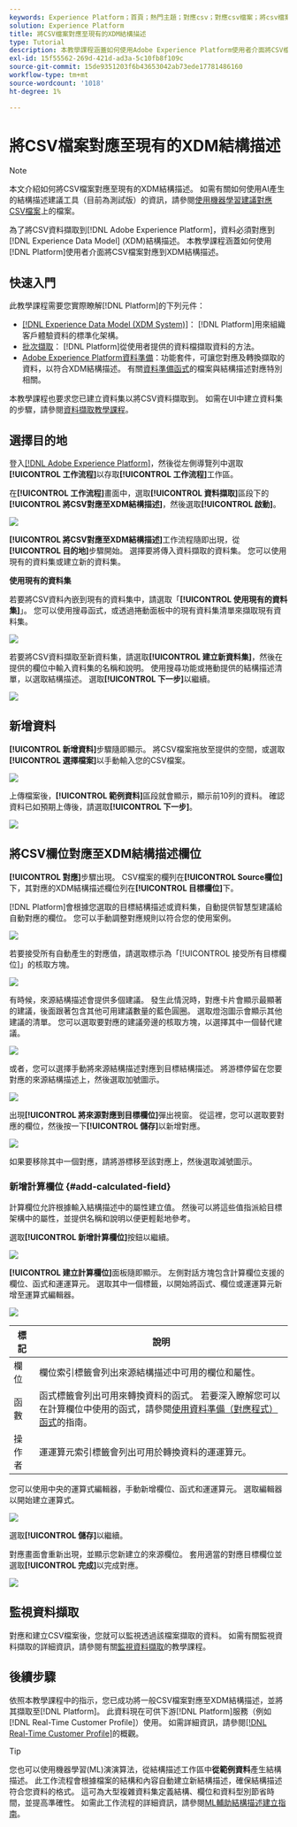 ```yaml
---
keywords: Experience Platform；首頁；熱門主題；對應csv；對應csv檔案；將csv檔案對應至xdm；將csv對應至xdm；ui指南；
solution: Experience Platform
title: 將CSV檔案對應至現有的XDM結構描述
type: Tutorial
description: 本教學課程涵蓋如何使用Adobe Experience Platform使用者介面將CSV檔案對應至現有的XDM結構描述。
exl-id: 15f55562-269d-421d-ad3a-5c10fb8f109c
source-git-commit: 15de9351203f6b43653042ab73ede17781486160
workflow-type: tm+mt
source-wordcount: '1018'
ht-degree: 1%

---
```


# 將CSV檔案對應至現有的XDM結構描述

>[!NOTE]
>
>本文介紹如何將CSV檔案對應至現有的XDM結構描述。 如需有關如何使用AI產生的結構描述建議工具（目前為測試版）的資訊，請參閱[使用機器學習建議對應CSV檔案](./recommendations.md)上的檔案。

為了將CSV資料擷取到[!DNL Adobe Experience Platform]，資料必須對應到[!DNL Experience Data Model] (XDM)結構描述。 本教學課程涵蓋如何使用[!DNL Platform]使用者介面將CSV檔案對應到XDM結構描述。

## 快速入門

此教學課程需要您實際瞭解[!DNL Platform]的下列元件：

- [[!DNL Experience Data Model (XDM System)]](../../../xdm/home.md)： [!DNL Platform]用來組織客戶體驗資料的標準化架構。
- [批次擷取](../../batch-ingestion/overview.md)： [!DNL Platform]從使用者提供的資料檔擷取資料的方法。
- [Adobe Experience Platform資料準備](../../batch-ingestion/overview.md)：功能套件，可讓您對應及轉換擷取的資料，以符合XDM結構描述。 有關[資料準備函式](../../../data-prep/functions.md)的檔案與結構描述對應特別相關。

本教學課程也要求您已建立資料集以將CSV資料擷取到。 如需在UI中建立資料集的步驟，請參閱[資料擷取教學課程](../ingest-batch-data.md)。

## 選擇目的地

登入[[!DNL Adobe Experience Platform]](https://platform.adobe.com)，然後從左側導覽列中選取&#x200B;**[!UICONTROL 工作流程]**&#x200B;以存取&#x200B;**[!UICONTROL 工作流程]**&#x200B;工作區。

在&#x200B;**[!UICONTROL 工作流程]**&#x200B;畫面中，選取&#x200B;**[!UICONTROL 資料擷取]**&#x200B;區段下的&#x200B;**[!UICONTROL 將CSV對應至XDM結構描述]**，然後選取&#x200B;**[!UICONTROL 啟動]**。

![](../../images/tutorials/map-a-csv-file/workflows.png)

**[!UICONTROL 將CSV對應至XDM結構描述]**&#x200B;工作流程隨即出現，從&#x200B;**[!UICONTROL 目的地]**&#x200B;步驟開始。 選擇要將傳入資料擷取的資料集。 您可以使用現有的資料集或建立新的資料集。

**使用現有的資料集**

若要將CSV資料內嵌到現有的資料集中，請選取「**[!UICONTROL 使用現有的資料集]**」。 您可以使用搜尋函式，或透過捲動面板中的現有資料集清單來擷取現有資料集。

![](../../images/tutorials/map-a-csv-file/use-existing-dataset.png)

若要將CSV資料擷取至新資料集，請選取&#x200B;**[!UICONTROL 建立新資料集]**，然後在提供的欄位中輸入資料集的名稱和說明。 使用搜尋功能或捲動提供的結構描述清單，以選取結構描述。 選取&#x200B;**[!UICONTROL 下一步]**&#x200B;以繼續。

![](../../images/tutorials/map-a-csv-file/create-new-dataset.png)

## 新增資料

**[!UICONTROL 新增資料]**&#x200B;步驟隨即顯示。 將CSV檔案拖放至提供的空間，或選取&#x200B;**[!UICONTROL 選擇檔案]**&#x200B;以手動輸入您的CSV檔案。

![](../../images/tutorials/map-a-csv-file/add-data.png)

上傳檔案後，**[!UICONTROL 範例資料]**&#x200B;區段就會顯示，顯示前10列的資料。 確認資料已如預期上傳後，請選取&#x200B;**[!UICONTROL 下一步]**。

![](../../images/tutorials/map-a-csv-file/sample-data.png)

## 將CSV欄位對應至XDM結構描述欄位

**[!UICONTROL 對應]**&#x200B;步驟出現。 CSV檔案的欄列在&#x200B;**[!UICONTROL Source欄位]**&#x200B;下，其對應的XDM結構描述欄位列在&#x200B;**[!UICONTROL 目標欄位]**&#x200B;下。

[!DNL Platform]會根據您選取的目標結構描述或資料集，自動提供智慧型建議給自動對應的欄位。 您可以手動調整對應規則以符合您的使用案例。

![](../../images/tutorials/map-a-csv-file/mapping-with-suggestions.png)

若要接受所有自動產生的對應值，請選取標示為「[!UICONTROL 接受所有目標欄位]」的核取方塊。

![](../../images/tutorials/map-a-csv-file/filled-mapping-with-suggestions.png)

有時候，來源結構描述會提供多個建議。 發生此情況時，對應卡片會顯示最顯著的建議，後面跟著包含其他可用建議數量的藍色圓圈。 選取燈泡圖示會顯示其他建議的清單。 您可以選取要對應的建議旁邊的核取方塊，以選擇其中一個替代建議。

![](../../images/tutorials/map-a-csv-file/multiple-recommendations.png)

或者，您可以選擇手動將來源結構描述對應到目標結構描述。 將游標停留在您要對應的來源結構描述上，然後選取加號圖示。

![](../../images/tutorials/map-a-csv-file/mapping-with-suggestions-and-buttons.png)

出現&#x200B;**[!UICONTROL 將來源對應到目標欄位]**&#x200B;彈出視窗。 從這裡，您可以選取要對應的欄位，然後按一下&#x200B;**[!UICONTROL 儲存]**&#x200B;以新增對應。

![](../../images/tutorials/map-a-csv-file/manual-mapping.png)

如果要移除其中一個對應，請將游標移至該對應上，然後選取減號圖示。

### 新增計算欄位 {#add-calculated-field}

計算欄位允許根據輸入結構描述中的屬性建立值。 然後可以將這些值指派給目標架構中的屬性，並提供名稱和說明以便更輕鬆地參考。

選取&#x200B;**[!UICONTROL 新增計算欄位]**&#x200B;按鈕以繼續。

![](../../images/tutorials/map-a-csv-file/add-calculated-field.png)

**[!UICONTROL 建立計算欄位]**&#x200B;面板隨即顯示。 左側對話方塊包含計算欄位支援的欄位、函式和運運算元。 選取其中一個標籤，以開始將函式、欄位或運運算元新增至運算式編輯器。

![](../../images/tutorials/map-a-csv-file/create-calculated-fields.png)

| 標記 | 說明 |
| --------- | ----------- |
| 欄位 | 欄位索引標籤會列出來源結構描述中可用的欄位和屬性。 |
| 函數 | 函式標籤會列出可用來轉換資料的函式。 若要深入瞭解您可以在計算欄位中使用的函式，請參閱[使用資料準備（對應程式）函式](../../../data-prep/functions.md)的指南。 |
| 操作者 | 運運算元索引標籤會列出可用於轉換資料的運運算元。 |

您可以使用中央的運算式編輯器，手動新增欄位、函式和運運算元。 選取編輯器以開始建立運算式。

![](../../images/tutorials/map-a-csv-file/create-calculated-field.png)

選取&#x200B;**[!UICONTROL 儲存]**&#x200B;以繼續。

對應畫面會重新出現，並顯示您新建立的來源欄位。 套用適當的對應目標欄位並選取&#x200B;**[!UICONTROL 完成]**&#x200B;以完成對應。

![](../../images/tutorials/map-a-csv-file/new-calculated-field.png)

## 監視資料擷取

對應和建立CSV檔案後，您就可以監視透過該檔案擷取的資料。 如需有關監視資料擷取的詳細資訊，請參閱有關[監視資料擷取](../../../ingestion/quality/monitor-data-ingestion.md)的教學課程。

## 後續步驟

依照本教學課程中的指示，您已成功將一般CSV檔案對應至XDM結構描述，並將其擷取至[!DNL Platform]。 此資料現在可供下游[!DNL Platform]服務（例如[!DNL Real-Time Customer Profile]）使用。 如需詳細資訊，請參閱[[!DNL Real-Time Customer Profile]](../../../profile/home.md)的概觀。

>[!TIP]
>
>您也可以使用機器學習(ML)演演算法，從結構描述工作區中&#x200B;**從範例資料**&#x200B;產生結構描述。 此工作流程會根據檔案的結構和內容自動建立新結構描述，確保結構描述符合您資料的格式。 這可為大型複雜資料集定義結構、欄位和資料型別節省時間，並提高準確性。 如需此工作流程的詳細資訊，請參閱[ML輔助結構描述建立指南](../../../xdm/ui/ml-assisted-schema-creation.md)。
